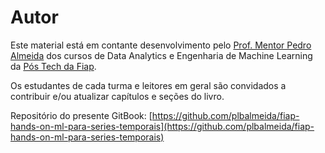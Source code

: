 # Autor

Este material está em contante desenvolvimento pelo [Prof. Mentor Pedro Almeida](https://www.linkedin.com/in/plbalmeida/) dos cursos de Data Analytics e Engenharia de Machine Learning da [Pós Tech da Fiap](https://postech.fiap.com.br/).

Os estudantes de cada turma e leitores em geral são convidados a contribuir e/ou atualizar capítulos e seções do livro.

Repositório do presente GitBook: [https://github.com/plbalmeida/fiap-hands-on-ml-para-series-temporais](https://github.com/plbalmeida/fiap-hands-on-ml-para-series-temporais)